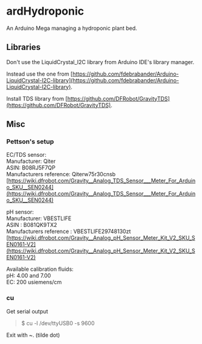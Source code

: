 # ardHydroponic

An Arduino Mega managing a hydroponic plant bed.

## Libraries

Don't use the LiquidCrystal_I2C library from Arduino IDE's library manager.  

Instead use the one from [https://github.com/fdebrabander/Arduino-LiquidCrystal-I2C-library](https://github.com/fdebrabander/Arduino-LiquidCrystal-I2C-library).  

Install TDS library from [https://github.com/DFRobot/GravityTDS](https://github.com/DFRobot/GravityTDS).  

## Misc

### Pettson's setup

EC/TDS sensor:  
Manufacturer: Qiter  
ASIN: B08RJ5F7QP  
Manufacturers reference: Qiterw75r30cnsb  
[https://wiki.dfrobot.com/Gravity__Analog_TDS_Sensor___Meter_For_Arduino_SKU__SEN0244](https://wiki.dfrobot.com/Gravity__Analog_TDS_Sensor___Meter_For_Arduino_SKU__SEN0244)  

pH sensor:  
Manufacturer: VBESTLIFE  
ASIN : B081QK9TX2  
Manufacturers reference : VBESTLIFE29748130zt  
[https://wiki.dfrobot.com/Gravity__Analog_pH_Sensor_Meter_Kit_V2_SKU_SEN0161-V2](https://wiki.dfrobot.com/Gravity__Analog_pH_Sensor_Meter_Kit_V2_SKU_SEN0161-V2)  

Available calibration fluids:  
pH: 4.00 and 7.00  
EC: 200 usiemens/cm  

### cu

Get serial output  

>$ cu -l /dev/ttyUSB0 -s 9600

Exit with ~. (tilde dot)  
